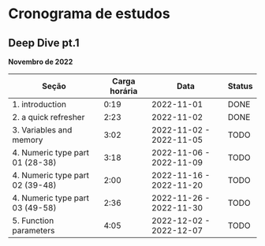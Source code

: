 # Cronograma de estudos

## Deep Dive pt.1

**Novembro de 2022**

| Seção                           | Carga horária | Data                    | Status |
|-------------------------------- | ------------- |-------------------------|--------|
| 1. introduction                 | 0:19          | 2022-11-01              | DONE   |
| 2. a quick refresher            | 2:23          | 2022-11-02              | DONE   |
| 3. Variables and memory         | 3:02          | 2022-11-02 - 2022-11-05 | TODO   |
| 4. Numeric type part 01 (28-38) | 3:18          | 2022-11-06 - 2022-11-09 | TODO   |
| 4. Numeric type part 02 (39-48) | 2:00          | 2022-11-16 - 2022-11-20 | TODO   |
| 4. Numeric type part 03  (49-58)| 2:36          | 2022-11-26 - 2022-11-30 | TODO   |
| 5. Function parameters          | 4:05          | 2022-12-02 - 2022-12-07 | TODO   |
